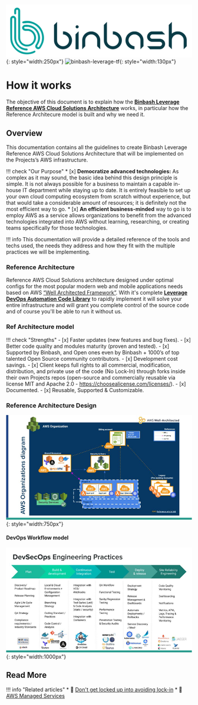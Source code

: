 ![binbash-logo](../assets/images/logos/binbash.png "Binbash"){: style="width:250px"}
![binbash-leverage-tf](../assets/images/logos/binbash-leverage-terraform.png#right "Leverage"){: style="width:130px"}

# How it works

The objective of this document is to explain how the [**Binbash Leverage Reference AWS Cloud Solutions Architecture**](https://drive.google.com/file/d/1Z7VfioV6txbisv70cFIif2j6AnQ__fAc/view?usp=sharing)
works, in particular how the Reference Architecure model is built and why we need it.

## Overview

This documentation contains all the guidelines to create Binbash 
Leverage Reference AWS Cloud Solutions Architecture that will be implemented on the 
Projects’s AWS infrastructure.

!!! check "Our Purpose"
    * [x] **Democratize advanced technologies:** As complex as it may sound, the basic idea behind this design principle is 
    simple. It is not always possible for a business to maintain a capable in-house IT department while staying up to
    date. It is entirely feasible to set up your own cloud computing ecosystem from scratch without experience, but that
    would take a considerable amount of resources; it is definitely not the most efficient way to go. 
    * [x] **An efficient business-minded** way to go is to employ AWS as a service allows organizations to benefit from
    the advanced technologies integrated into AWS without learning, researching, or creating teams specifically for
    those technologies.

!!! info
    This documentation will provide a detailed reference of the tools and techs used, 
    the needs they address and how they fit with the multiple practices we will be implementing.

### Reference Architecture 

Reference AWS Cloud Solutions architecture designed under optimal configs for the most
popular modern web and mobile applications needs based on AWS [“Well Architected Framework”](../work-with-us/support.md).
With it's complete [**Leverage DevOps Automation Code Library**](./code-library/code-library.md) to rapidly implement it
will solve your entire
infrastructure and will grant you complete control of the source code and of course you'll
be able to run it without us. 

### Ref Architecture model
!!! check "Strengths"
    - [x] Faster updates (new features and bug fixes).
    - [x] Better code quality and modules maturity (proven and tested).
    - [x] Supported by Binbash, and Open ones even by Binbash + 1000’s of top talented Open Source community contributors.
    - [x] Development cost savings.
    - [x] Client keeps full rights to all commercial, modification, distribution, and private use of the code (No Lock-In) through forks inside their own Projects repos (open-source and commercially reusable via license MIT and Apache 2.0 - https://choosealicense.com/licenses/).
    - [x] Documented.
    - [x] Reusable, Supported  & Customizable.

### Reference Architecture Design

![leverage-aws-org](../assets/images/diagrams/aws-organizations.png "Leverage"){: style="width:750px"}

#### DevOps Workflow model

![leverage-devops](../assets/images/diagrams/ref-architecture-devops.png "DevOps"){: style="width:1000px"}

## Read More

!!! info "Related articles"
    * :ledger: [Don't get locked up into avoiding lock-in](https://martinfowler.com/articles/oss-lockin.html)
    * :ledger: [AWS Managed Services](https://aws.amazon.com/managed-services/)